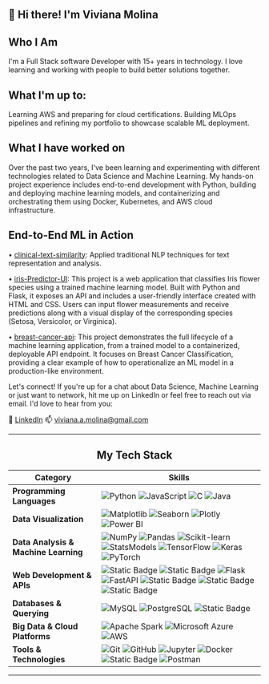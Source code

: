 <h2 align="left">👋 Hi there! I'm Viviana Molina</h2>

<h2>Who I Am</h2>

<p align="left">
I'm a Full Stack software Developer with 15+ years in technology. I love learning and working with people to build better solutions together. 
</p>

<h2>What I'm up to:</h2>

<p>
Learning AWS and preparing for cloud certifications. Building MLOps pipelines and refining my portfolio to showcase scalable ML deployment.
</p>

<h2>What I have worked on</h2>

<p>
Over the past two years, I've been learning and experimenting with different technologies related to Data Science and Machine Learning. My hands-on project experience includes end-to-end development with Python, building and deploying machine learning models, and containerizing and orchestrating them using Docker, Kubernetes, and AWS cloud infrastructure.
</p>

<p>

<h2>End-to-End ML in Action</h2>

• [clinical-text-similarity](https://github.com/VivianaMolina/clinical-text-similarity): Applied traditional NLP techniques for text representation and analysis.

• [iris-Predictor-UI](https://github.com/VivianaMolina/IrisPredictorUI): This project is a web application that classifies Iris flower species using a trained machine learning model. Built with Python and Flask, it exposes an API and includes a user-friendly interface created with HTML and CSS. Users can input flower measurements and receive predictions along with a visual display of the corresponding species (Setosa, Versicolor, or Virginica).

• [breast-cancer-api](https://github.com/VivianaMolina/breast-cancer-api): This project demonstrates the full lifecycle of a machine learning application, from a trained model to a containerized, deployable API endpoint. It focuses on Breast Cancer Classification, providing a clear example of how to operationalize an ML model in a production-like environment.

</p>

<p>
Let's connect! If you're up for a chat about Data Science, Machine Learning or just want to network, hit me up on LinkedIn or feel free to reach out via email. I'd love to hear from you: 

🔗 [LinkedIn](https://www.linkedin.com/in/vivianamolinait/)
📫 viviana.a.molina@gmail.com

</p>

---

<h2 align="center">My Tech Stack</h2>

| Category | Skills |
|----------|--------|
| **Programming Languages** | ![Python](https://img.shields.io/badge/Python-3776ab?style=for-the-badge&logo=python&logoColor=white)  ![JavaScript](https://img.shields.io/badge/JavaScript-F7DF1E?style=for-the-badge&logo=javascript&logoColor=black) ![C](https://img.shields.io/badge/C-A8B9CC?style=for-the-badge&logo=c&logoColor=white) ![Java](https://img.shields.io/badge/Java-007396?style=for-the-badge&logo=java&logoColor=white) |
| **Data Visualization** | ![Matplotlib](https://img.shields.io/badge/Matplotlib-013243?style=for-the-badge&logo=matplotlib&logoColor=white) ![Seaborn](https://img.shields.io/badge/Seaborn-4B8BBE?style=for-the-badge&logo=python&logoColor=white) ![Plotly](https://img.shields.io/badge/Plotly-3F4F75?style=for-the-badge&logo=plotly&logoColor=white) ![Power BI](https://img.shields.io/badge/Power_BI-F2C811?style=for-the-badge&logo=powerbi&logoColor=black) |
| **Data Analysis & Machine Learning** | ![NumPy](https://img.shields.io/badge/Numpy-013243?style=for-the-badge&logo=numpy&logoColor=white) ![Pandas](https://img.shields.io/badge/Pandas-150458?style=for-the-badge&logo=pandas&logoColor=white) ![Scikit-learn](https://img.shields.io/badge/Scikit--learn-F7931E?style=for-the-badge&logo=scikit-learn&logoColor=white) ![StatsModels](https://img.shields.io/badge/StatsModels-333333?style=for-the-badge&logo=python&logoColor=white) ![TensorFlow](https://img.shields.io/badge/TensorFlow-FF6F00?style=for-the-badge&logo=tensorflow&logoColor=white) ![Keras](https://img.shields.io/badge/Keras-D00000?style=for-the-badge&logo=keras&logoColor=white) ![PyTorch](https://img.shields.io/badge/PyTorch-EE4C2C?style=for-the-badge&logo=pytorch&logoColor=white) |
| **Web Development & APIs** | ![Static Badge](https://img.shields.io/badge/jQuery-%230769AD?style=for-the-badge&logo=jQuery&labelColor=black) ![Static Badge](https://img.shields.io/badge/Node.js-%235FA04E?style=for-the-badge&logo=node.js&labelColor=white) ![Flask](https://img.shields.io/badge/Flask-000000?style=for-the-badge&logo=flask&logoColor=white) ![FastAPI](https://img.shields.io/badge/FastAPI-009688?style=for-the-badge&logo=fastapi&logoColor=white) ![Static Badge](https://img.shields.io/badge/HTML-orange?style=for-the-badge&logo=HTML5&color=white) ![Static Badge](https://img.shields.io/badge/CSS-%231572B6?style=for-the-badge&color=blue) ![Static Badge](https://img.shields.io/badge/BOOTSTRAP-%237952B3?style=for-the-badge&logo=bootstrap&labelColor=white) |
| **Databases & Querying** | ![MySQL](https://img.shields.io/badge/MySQL-4479A1?style=for-the-badge&logo=mysql&logoColor=white) ![PostgreSQL](https://img.shields.io/badge/PostgreSQL-316192?style=for-the-badge&logo=postgresql&logoColor=white) ![Static Badge](https://img.shields.io/badge/IBM-DB2-green?style=for-the-badge&labelColor=black) |
| **Big Data & Cloud Platforms** | ![Apache Spark](https://img.shields.io/badge/Apache%20Spark-E25A1C?style=for-the-badge&logo=apachespark&logoColor=white) ![Microsoft Azure](https://img.shields.io/badge/Azure-0078D4?style=for-the-badge&logo=microsoftazure&logoColor=white) ![AWS](https://img.shields.io/badge/Amazon%20AWS-FF9900?style=for-the-badge&logo=amazonaws&logoColor=white) 
| **Tools & Technologies** | ![Git](https://img.shields.io/badge/Git-F05032?style=for-the-badge&logo=git&logoColor=white) ![GitHub](https://img.shields.io/badge/GitHub-181717?style=for-the-badge&logo=github&logoColor=white) ![Jupyter](https://img.shields.io/badge/Jupyter-F37626?style=for-the-badge&logo=jupyter&logoColor=white) ![Docker](https://img.shields.io/badge/Docker-2496ED?style=for-the-badge&logo=docker&logoColor=white) ![Static Badge](https://img.shields.io/badge/Kubernetes-badge?style=for-the-badge&logo=kubernetes&labelColor=%23e4e8e9&color=%23e4e8e9) ![Postman](https://img.shields.io/badge/Postman-FF6C37?style=for-the-badge&logo=postman&logoColor=white) |


---

